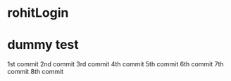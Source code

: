 # rohitLogin
# dummy test
1st commit
2nd commit
3rd commit 
4th commit
5th commit
6th commit
7th commit
8th commit
